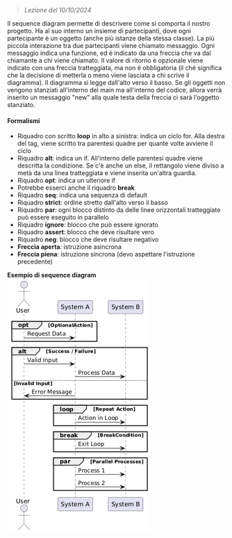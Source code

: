  > *Lezione del 10/10/2024*
 
Il sequence diagram permette di descrivere come si comporta il nostro progetto. Ha al suo interno un insieme di partecipanti, dove ogni partecipante è un oggetto (anche più istanze della stessa classe). La più piccola interazione tra due partecipanti viene chiamato messaggio. Ogni messaggio indica una funzione, ed è indicato da una freccia che va dal chiamante a chi viene chiamato. Il valore di ritorno è opzionale viene indicato con una freccia tratteggiata, ma non è obbligatoria (il ché significa che la decisione di metterla o meno viene lasciata a chi scrive il diagramma).
Il diagramma si legge dall'alto verso il basso.
Se gli oggetti non vengono stanziati all'interno del main ma all'interno del codice, allora verrà inserito un messaggio "new" alla quale testa della freccia ci sarà l'oggetto stanziato.
#### Formalismi
- Riquadro con scritto **loop** in alto a sinistra: indica un ciclo for. Alla destra del tag, viene scritto tra parentesi quadre per quante volte avviene il ciclo
- Riquadro **alt**: indica un if. All'interno delle parentesi quadre viene descritta la condizione. Se c'è anche un else, il rettangolo viene diviso a metà da una linea tratteggiata e viene inserita un'altra guardia.
- Riquadro **opt**: indica un ulteriore if 
- Potrebbe esserci anche il riquadro **break**
- Riquadro **seq**: indica una sequenza di default
- Riquadro **strict**: ordine stretto dall'alto verso il basso
- Riquadro **par**: ogni blocco distinto da delle linee orizzontali tratteggiate può essere eseguito in parallelo
- Riquadro **ignore**: blocco che può essere ignorato
- Riquadro **assert**: blocco che deve risultare vero
- Riquadro **neg**: blocco che deve risultare negativo
- **Freccia aperta**: istruzione asincrona
- **Freccia piena**: istruzione sincrona (devo aspettare l'istruzione precedente)

**Esempio di sequence diagram**
![](Images/Pasted%20image%2020241022235226.png)